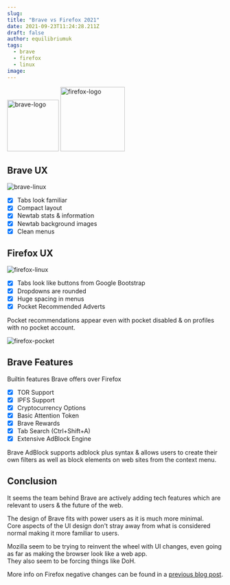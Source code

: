```yaml
---
slug:
title: "Brave vs Firefox 2021"
date: 2021-09-23T11:24:28.211Z
draft: false
author: equilibriumuk
tags:
  - brave
  - firefox
  - linux
image:
---
```


<p class="text-center"><img src="/media/logos/brave.svg" alt="brave-logo" class="inline dark-logo" width="120px"> <img src="/media/logos/firefox.svg" alt="firefox-logo" class="inline dark-logo" width="150px"></p>

## Brave UX

<p class="text-center"><img src="/media/images/2021/brave_linux.png" alt="brave-linux"></p>

- [x] Tabs look familiar
- [x] Compact layout
- [x] Newtab stats & information
- [x] Newtab background images
- [x] Clean menus

## Firefox UX

<p class="text-center"><img src="/media/images/2021/ffox_newtab.png" alt="firefox-linux"></p>

- [x] Tabs look like buttons from Google Bootstrap
- [x] Dropdowns are rounded
- [x] Huge spacing in menus
- [x] Pocket Recommended Adverts

Pocket recommendations appear even with pocket disabled & on profiles with no pocket account.

<p class="text-center"><img src="/media/images/2021/ffox_pocket_rec.png" alt="firefox-pocket"></p>

## Brave Features

Builtin features Brave offers over Firefox

- [x] TOR Support
- [x] IPFS Support
- [x] Cryptocurrency Options
- [x] Basic Attention Token
- [x] Brave Rewards
- [x] Tab Search (Ctrl+Shift+A)
- [x] Extensive AdBlock Engine

Brave AdBlock supports adblock plus syntax & allows users to create their own filters as well as block elements on web sites from the context menu.

## Conclusion

It seems the team behind Brave are actively adding tech features which are relevant to users & the future of the web.

The design of Brave fits with power users as it is much more minimal.<br />
Core aspects of the UI design don't stray away from what is considered normal making it more familiar to users.

Mozilla seem to be trying to reinvent the wheel with UI changes, even going as far as making the browser look like a web app.<br />
They also seem to be forcing things like DoH.

More info on Firefox negative changes can be found in a <a href="/2021/09/13/dropping-firefox" rel="noopener noreferrer">previous blog post</a>.
